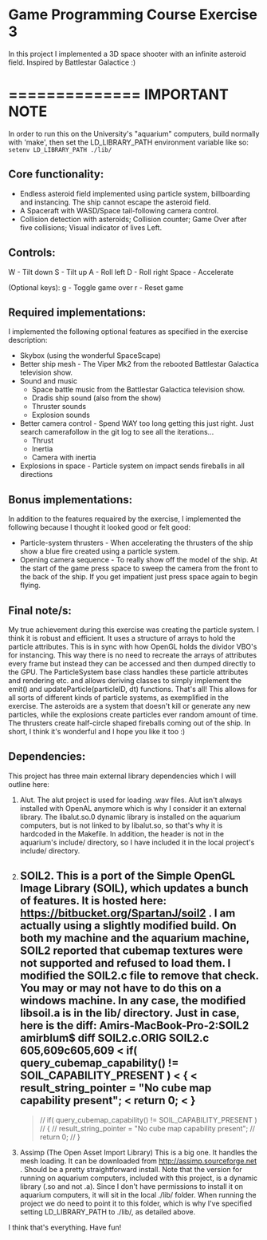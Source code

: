 # Game Programming Course Exercise 3

In this project I implemented a 3D space shooter with an infinite asteroid field. Inspired by Battlestar Galactice :)

==============
IMPORTANT NOTE
==============
In order to run this on the University's "aquarium" computers, build normally with 'make', then set the LD_LIBRARY_PATH environment variable like so:
`setenv LD_LIBRARY_PATH ./lib/`

Core functionality:
------------------
* Endless asteroid field implemented using particle system, billboarding and instancing. The ship cannot escape the asteroid field.
* A Spaceraft with WASD/Space tail-following camera control.
* Collision detection with asteroids; Collision counter; Game Over after five collisions; Visual indicator of lives Left.

Controls:
---------
W - Tilt down
S - Tilt up
A - Roll left
D - Roll right
Space - Accelerate

(Optional keys):
g - Toggle game over
r - Reset game

Required implementations:
-------------------------
I implemented the following optional features as specified in the exercise description:
* Skybox (using the wonderful SpaceScape)
* Better ship mesh - The Viper Mk2 from the rebooted Battlestar Galactica television show.
* Sound and music
    - Space battle music from the Battlestar Galactica television show.
    - Dradis ship sound (also from the show)
    - Thruster sounds
    - Explosion sounds
* Better camera control - Spend WAY too long getting this just right. Just search camerafollow in the git log to see all the iterations...
    - Thrust
    - Inertia
    - Camera with inertia
* Explosions in space - Particle system on impact sends fireballs in all directions

Bonus implementations:
----------------------
In addition to the features requaired by the exercise, I implemented the following because I thought it looked good or felt good:
* Particle-system thrusters - When accelerating the thrusters of the ship show a blue fire created using a particle system.
* Opening camera sequence - To really show off the model of the ship. At the start of the game press space to sweep the camera from the front to the back of the ship. If you get impatient just press space again to begin flying.

Final note/s:
-------------
My true achievement during this exercise was creating the particle system. I think it is robust and efficient. It uses a structure of arrays to hold the particle attributes. This is in sync with how OpenGL holds the dividor VBO's for instancing. This way there is no need to recreate the arrays of attributes every frame but instead they can be accessed and then dumped directly to the GPU.
The ParticleSystem base class handles these particle attributes and rendering etc. and allows deriving classes to simply implement the emit() and updateParticle(particleID, dt) functions. That's all! This allows for all sorts of different kinds of particle systems, as exemplified in the exercise. The asteroids are a system that doesn't kill or generate any new particles, while the explosions create particles ever random amount of time. The thrusters create half-circle shaped fireballs coming out of the ship.
In short, I think it's wonderful and I hope you like it too :)

Dependencies:
-------------
This project has three main external library dependencies which I will outline here:
1) Alut.
   The alut project is used for loading .wav files. Alut isn't always installed with OpenAL anymore which is why I consider it an external library. The libalut.so.0 dynamic library is installed on the aquarium computers, but is not linked to by libalut.so, so that's why it is hardcoded in the Makefile. In addition, the header is not in the aquarium's include/ directory, so I have included it in the local project's include/ directory.
2) SOIL2.
   This is a port of the Simple OpenGL Image Library (SOIL), which updates a bunch of features. It is hosted here: https://bitbucket.org/SpartanJ/soil2 . I am actually using a slightly modified build. On both my machine and the aquarium machine, SOIL2 reported that cubemap textures were not supported and refused to load them. I modified the SOIL2.c file to remove that check. You may or may not have to do this on a windows machine. In any case, the modified libsoil.a is in the lib/ directory. Just in case, here is the diff:
    Amirs-MacBook-Pro-2:SOIL2 amirblum$ diff SOIL2.c.ORIG SOIL2.c
    605,609c605,609
    < 	if( query_cubemap_capability() != SOIL_CAPABILITY_PRESENT )
    < 	{
    < 		result_string_pointer = "No cube map capability present";
    < 		return 0;
    < 	}
    ---
    > //	if( query_cubemap_capability() != SOIL_CAPABILITY_PRESENT )
    > //	{
    > //		result_string_pointer = "No cube map capability present";
    > //		return 0;
    > //	}
3) Assimp (The Open Asset Import Library)
   This is a big one. It handles the mesh loading. It can be downloaded from http://assimp.sourceforge.net . Should be a pretty straightforward install. Note that the version for running on aquarium computers, included with this project, is a dynamic library (.so and not .a). Since I don't have permissions to install it on aquarium computers, it will sit in the local ./lib/ folder. When running the project we do need to point it to this folder, which is why I've specified setting LD_LIBRARY_PATH to ./lib/, as detailed above.


I think that's everything. Have fun!
